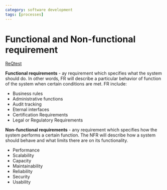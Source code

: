 ```yaml
---
category: software development
tags: [processes]
---
```


# Functional and Non-functional requirement

[ReQtest](https://reqtest.com/requirements-blog/understanding-the-difference-between-functional-and-non-functional-requirements/)

**Functional requirements** - ay requirement which specifies what the system should do. In other words, FR will describe a particular behavior of function of the system when certain conditions are met. FR include:

- Business rules
- Administrative functions
- Audit tracking
- Eternal interfaces
- Certification Requirements
- Legal or Regulatory Requirements

**Non-functional requirements** - any requirement which specifies how the system performs a certain function. The NFR will describe how a system should behave and what limits there are on its functionality.

- Performance
- Scalability
- Capacity
- Maintainability
- Reliability
- Security
- Usability